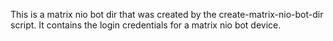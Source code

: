 This is a matrix nio bot dir that was created by the create-matrix-nio-bot-dir script. 
It contains the login credentials for a matrix nio bot device.
